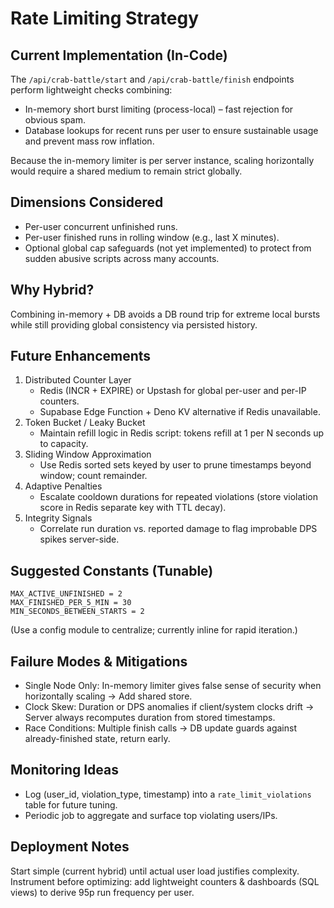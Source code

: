 # Rate Limiting Strategy

## Current Implementation (In-Code)
The `/api/crab-battle/start` and `/api/crab-battle/finish` endpoints perform lightweight checks combining:
- In-memory short burst limiting (process-local) – fast rejection for obvious spam.
- Database lookups for recent runs per user to ensure sustainable usage and prevent mass row inflation.

Because the in-memory limiter is per server instance, scaling horizontally would require a shared medium to remain strict globally.

## Dimensions Considered
- Per-user concurrent unfinished runs.
- Per-user finished runs in rolling window (e.g., last X minutes).
- Optional global cap safeguards (not yet implemented) to protect from sudden abusive scripts across many accounts.

## Why Hybrid?
Combining in-memory + DB avoids a DB round trip for extreme local bursts while still providing global consistency via persisted history.

## Future Enhancements
1. Distributed Counter Layer
   - Redis (INCR + EXPIRE) or Upstash for global per-user and per-IP counters.
   - Supabase Edge Function + Deno KV alternative if Redis unavailable.
2. Token Bucket / Leaky Bucket
   - Maintain refill logic in Redis script: tokens refill at 1 per N seconds up to capacity.
3. Sliding Window Approximation
   - Use Redis sorted sets keyed by user to prune timestamps beyond window; count remainder.
4. Adaptive Penalties
   - Escalate cooldown durations for repeated violations (store violation score in Redis separate key with TTL decay).
5. Integrity Signals
   - Correlate run duration vs. reported damage to flag improbable DPS spikes server-side.

## Suggested Constants (Tunable)
```
MAX_ACTIVE_UNFINISHED = 2
MAX_FINISHED_PER_5_MIN = 30
MIN_SECONDS_BETWEEN_STARTS = 2
```
(Use a config module to centralize; currently inline for rapid iteration.)

## Failure Modes & Mitigations
- Single Node Only: In-memory limiter gives false sense of security when horizontally scaling -> Add shared store.
- Clock Skew: Duration or DPS anomalies if client/system clocks drift -> Server always recomputes duration from stored timestamps.
- Race Conditions: Multiple finish calls -> DB update guards against already-finished state, return early.

## Monitoring Ideas
- Log (user_id, violation_type, timestamp) into a `rate_limit_violations` table for future tuning.
- Periodic job to aggregate and surface top violating users/IPs.

## Deployment Notes
Start simple (current hybrid) until actual user load justifies complexity. Instrument before optimizing: add lightweight counters & dashboards (SQL views) to derive 95p run frequency per user.
